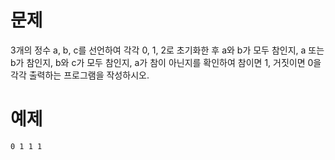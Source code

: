 # 문제
3개의 정수 a, b, c를 선언하여 각각 0, 1, 2로 초기화한 후 a와 b가 모두 참인지, a 또는 b가 참인지, b와 c가 모두 참인지, a가 참이 아닌지를 확인하여 참이면 1, 거짓이면 0을 각각 출력하는 프로그램을 작성하시오. 

# 예제
```
0 1 1 1
```
